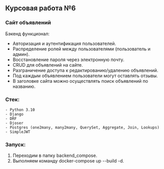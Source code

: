 ## Курсовая работа №6
### Сайт объявлений

Бэкенд функционал:

- Авторизация и аутентификация пользователей.
- Распределение ролей между пользователями (пользователь и админ).
- Восстановление пароля через электронную почту.
- CRUD для объявлений на сайте.
- Разграничение доступа к редактированию/удалению объявлений.
- Под каждым объявлением пользователи могут оставлять отзывы.
- В заголовке сайта можно осуществлять поиск объявлений по названию.

### Стек:
    - Python 3.10
    - Django
    - DRF
    - Djoser
    - Postgres (one2many, many2many, QuerySet, Aggregate, Join, Lookups)
    - SimpleJWT

### Запуск:
1) Переходим в папку backend_compose.
2) Выполняем команду docker-compose up --build -d.

